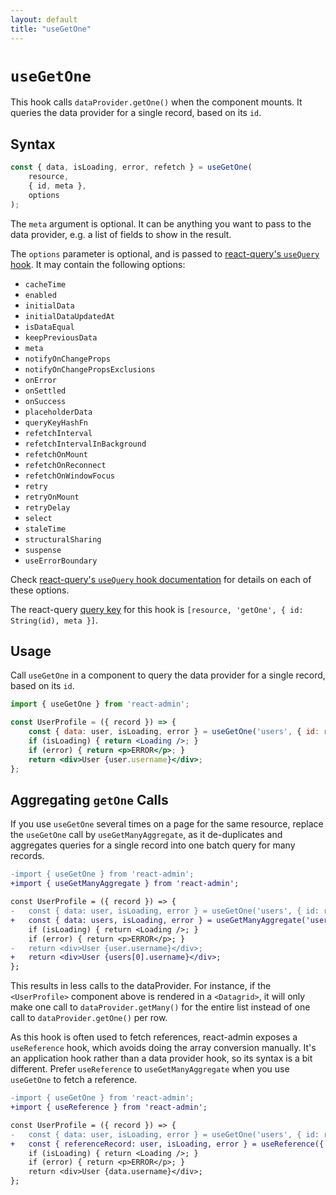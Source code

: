 ```yaml
---
layout: default
title: "useGetOne"
---
```


# `useGetOne`

This hook calls `dataProvider.getOne()` when the component mounts. It queries the data provider for a single record, based on its `id`.

## Syntax

```jsx
const { data, isLoading, error, refetch } = useGetOne(
    resource,
    { id, meta },
    options
);
```

The `meta` argument is optional. It can be anything you want to pass to the data provider, e.g. a list of fields to show in the result.

The `options` parameter is optional, and is passed to [react-query's `useQuery` hook](https://react-query.tanstack.com/reference/useQuery). It may contain the following options:

* `cacheTime`
* `enabled`
* `initialData`
* `initialDataUpdatedAt`
* `isDataEqual`
* `keepPreviousData`
* `meta`
* `notifyOnChangeProps`
* `notifyOnChangePropsExclusions`
* `onError`
* `onSettled`
* `onSuccess`
* `placeholderData`
* `queryKeyHashFn`
* `refetchInterval`
* `refetchIntervalInBackground`
* `refetchOnMount`
* `refetchOnReconnect`
* `refetchOnWindowFocus`
* `retry`
* `retryOnMount`
* `retryDelay`
* `select`
* `staleTime`
* `structuralSharing`
* `suspense`
* `useErrorBoundary`

Check [react-query's `useQuery` hook documentation](https://react-query.tanstack.com/reference/useQuery) for details on each of these options.

The react-query [query key](https://react-query.tanstack.com/guides/query-keys) for this hook is `[resource, 'getOne', { id: String(id), meta }]`.

## Usage

Call `useGetOne` in a component to query the data provider for a single record, based on its `id`.

```jsx
import { useGetOne } from 'react-admin';

const UserProfile = ({ record }) => {
    const { data: user, isLoading, error } = useGetOne('users', { id: record.userId });
    if (isLoading) { return <Loading />; }
    if (error) { return <p>ERROR</p>; }
    return <div>User {user.username}</div>;
};
```

## Aggregating `getOne` Calls

If you use `useGetOne` several times on a page for the same resource, replace the `useGetOne` call by `useGetManyAggregate`, as it de-duplicates and aggregates queries for a single record into one batch query for many records.

```diff
-import { useGetOne } from 'react-admin';
+import { useGetManyAggregate } from 'react-admin';

const UserProfile = ({ record }) => {
-   const { data: user, isLoading, error } = useGetOne('users', { id: record.userId });
+   const { data: users, isLoading, error } = useGetManyAggregate('users', { ids: [record.userId] });
    if (isLoading) { return <Loading />; }
    if (error) { return <p>ERROR</p>; }
-   return <div>User {user.username}</div>;
+   return <div>User {users[0].username}</div>;
};
```

This results in less calls to the dataProvider. For instance, if the `<UserProfile>` component above is rendered in a `<Datagrid>`, it will only make one call to `dataProvider.getMany()` for the entire list instead of one call to `dataProvider.getOne()` per row.

As this hook is often used to fetch references, react-admin exposes a `useReference` hook, which avoids doing the array conversion manually. It's an application hook rather than a data provider hook, so its syntax is a bit different. Prefer `useReference` to `useGetManyAggregate` when you use `useGetOne` to fetch a reference.

```diff
-import { useGetOne } from 'react-admin';
+import { useReference } from 'react-admin';

const UserProfile = ({ record }) => {
-   const { data: user, isLoading, error } = useGetOne('users', { id: record.userId });
+   const { referenceRecord: user, isLoading, error } = useReference({ reference: 'users', id: record.userId });
    if (isLoading) { return <Loading />; }
    if (error) { return <p>ERROR</p>; }
    return <div>User {data.username}</div>;
};
```
